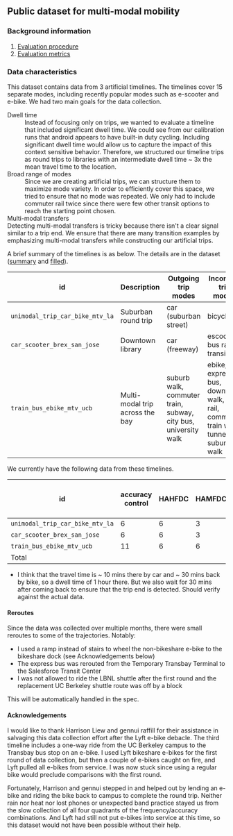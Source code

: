 ## Public dataset for multi-modal mobility

### Background information
1. [Evaluation procedure](em-eval-procedure/procedure.md)
1. [Evaluation metrics](em-eval-metrics)

### Data characteristics
This dataset contains data from 3 artificial timelines. The timelines cover 15 separate modes, including recently popular
modes such as e-scooter and e-bike. We had two main goals for the data collection.

<dl>
  <dt>Dwell time</dt>
  <dd>Instead of focusing only on trips, we wanted to evaluate a timeline that included significant dwell time. We could see from our calibration runs that android appears to have built-in duty cycling. Including significant dwell time would allow us to capture the impact of this context sensitive behavior. Therefore, we structured our timeline trips as round trips to libraries with an intermediate dwell time ~ 3x the mean travel time to the location.</dd>
  <dt>Broad range of modes</dt>
  <dd>Since we are creating artificial trips, we can structure them to maximize mode variety. In order to efficiently cover this space, we tried to ensure that no mode was repeated. We only had to include commuter rail twice since there were few other transit options to reach the starting point chosen.
  <dt>Multi-modal transfers</dt> Detecting multi-modal transfers is tricky because there isn't a clear signal similar to a trip end. We ensure that there are many transition examples by emphasizing multi-modal transfers while constructing our artificial trips.</dd>
</dl>

A brief summary of the timelines is as below. The details are in the dataset ([summary](https://github.com/e-mission/e-mission-eval-public-data/tree/master/spec_creation/final_sfbayarea) and [filled](https://github.com/e-mission/e-mission-eval-public-data/tree/master/spec_creation/final_sfbayarea_filled)).

|id | Description | Outgoing trip modes | Incoming trip modes | Travel time | Dwell time | Overall time |
|---|-------------|---------------------|---------------------|-------------|------------|--------------|
| `unimodal_trip_car_bike_mtv_la` | Suburban round trip | car (suburban street) | bicycle | 40 mins | 1.5 hr | 2 hrs |
| `car_scooter_brex_san_jose` | Downtown library | car (freeway) | escooter, bus rapid transit | 3 hrs | 3 hrs | 6 hrs |
| `train_bus_ebike_mtv_ucb` | Multi-modal trip across the bay | suburb walk, commuter train, subway, city bus, university walk | ebike, express bus, downtown walk, light rail, commuter train with tunnels, suburb walk | 6 hrs | 6 hrs | 12 hrs |

We currently have the following data from these timelines.

| id | accuracy control | HAHFDC | HAMFDC | MAHFDC | MAMFDC | total runs | travel hrs | travel hrs for android + iOS | total hrs | total hrs for android + iOS | 
|---|------------------|--------|--------|--------|--------|------------|-----------|------------|----------|---------|
| `unimodal_trip_car_bike_mtv_la` | 6 | 6 | 3 | 3 | 0      | 18         | ~ 12      | ~ 24       | 24  | 48  |
| `car_scooter_brex_san_jose`     | 6 | 6 | 3 | 3 | 0      | 18         | 36        | 64         | 108 | 216 |
| `train_bus_ebike_mtv_ucb`       | 11| 6 | 6 | 5 | 5      | 33         | 72        | 144        | 396 | 792 |
| Total                           |   |   |   |   |        |            |           | 232        |     | **1056** |

* I think that the travel time is ~ 10 mins there by car and ~ 30 mins back by bike, so a dwell time of 1 hour there. But we also wait for 30 mins after coming back to ensure that the trip end is detected. Should verify against the actual data.

#### Reroutes
Since the data was collected over multiple months, there were small reroutes to some of the trajectories. Notably:
- I used a ramp instead of stairs to wheel the non-bikeshare e-bike to the bikeshare dock (see Acknowledgements below)
- The express bus was rerouted from the Temporary Transbay Terminal to the Salesforce Transit Center
- I was not allowed to ride the LBNL shuttle after the first round and the replacement UC Berkeley shuttle route was off by a block

This will be automatically handled in the spec.

#### Acknowledgements
I would like to thank Harrison Liew and gennui raffill for their assistance in salvaging this data collection effort after the Lyft e-bike debacle. The third timeline includes a one-way ride from the UC Berkeley campus to the Transbay bus stop on an e-bike. I used Lyft bikeshare e-bikes for the first round of data collection, but then a couple of e-bikes caught on fire, and Lyft pulled all e-bikes from service. I was now stuck since using a regular bike would preclude comparisons with the first round.

Fortunately, Harrison and gennui stepped in and helped out by lending an e-bike and riding the bike back to campus to complete the round trip.  Neither rain nor heat nor lost phones or unexpected band practice stayed us from the slow collection of all four quadrants of the frequency/accuracy combinations. And Lyft had still not put e-bikes into service at this time, so this dataset would not have been possible without their help.
